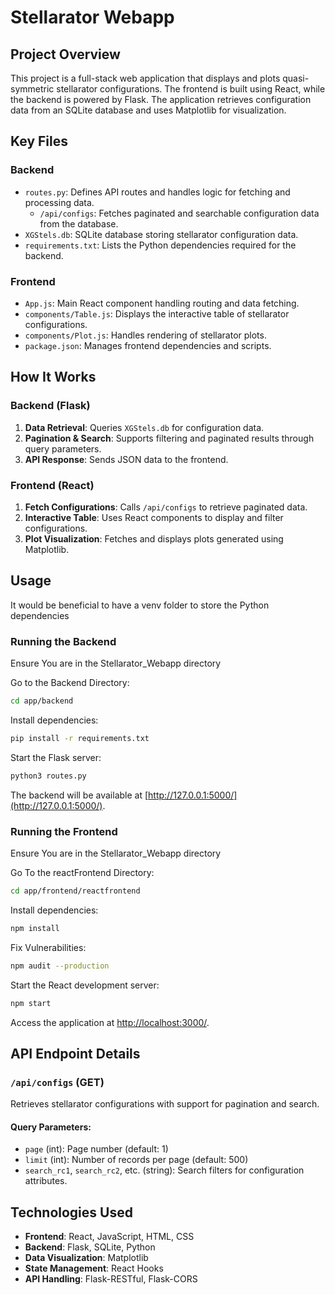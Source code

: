 # Stellarator Webapp

## Project Overview

This project is a full-stack web application that displays and plots quasi-symmetric stellarator configurations. The frontend is built using React, while the backend is powered by Flask. The application retrieves configuration data from an SQLite database and uses Matplotlib for visualization.

## Key Files

### Backend

- `routes.py`: Defines API routes and handles logic for fetching and processing data.
  - `/api/configs`: Fetches paginated and searchable configuration data from the database.
- `XGStels.db`: SQLite database storing stellarator configuration data.
- `requirements.txt`: Lists the Python dependencies required for the backend.

### Frontend

- `App.js`: Main React component handling routing and data fetching.
- `components/Table.js`: Displays the interactive table of stellarator configurations.
- `components/Plot.js`: Handles rendering of stellarator plots.
- `package.json`: Manages frontend dependencies and scripts.

## How It Works

### Backend (Flask)

1. **Data Retrieval**: Queries `XGStels.db` for configuration data.
2. **Pagination & Search**: Supports filtering and paginated results through query parameters.
3. **API Response**: Sends JSON data to the frontend.

### Frontend (React)

1. **Fetch Configurations**: Calls `/api/configs` to retrieve paginated data.
2. **Interactive Table**: Uses React components to display and filter configurations.
3. **Plot Visualization**: Fetches and displays plots generated using Matplotlib.

## Usage

It would be beneficial to have a venv folder to store the Python dependencies

### Running the Backend
Ensure You are in the Stellarator_Webapp directory

Go to the Backend Directory:

```sh
cd app/backend
```

Install dependencies:

```sh
pip install -r requirements.txt
```

Start the Flask server:

```sh
python3 routes.py
```

The backend will be available at [http://127.0.0.1:5000/](http://127.0.0.1:5000/).

### Running the Frontend
Ensure You are in the Stellarator_Webapp directory

Go To the reactFrontend Directory:
```sh
cd app/frontend/reactfrontend
```


Install dependencies:

```sh
npm install
```

Fix Vulnerabilities:
```sh
npm audit --production
```

Start the React development server:

```sh
npm start
```

Access the application at [http://localhost:3000/](http://localhost:3000/).

## API Endpoint Details

### `/api/configs` (GET)

Retrieves stellarator configurations with support for pagination and search.

#### Query Parameters:

- `page` (int): Page number (default: 1)
- `limit` (int): Number of records per page (default: 500)
- `search_rc1`, `search_rc2`, etc. (string): Search filters for configuration attributes.

## Technologies Used

- **Frontend**: React, JavaScript, HTML, CSS
- **Backend**: Flask, SQLite, Python
- **Data Visualization**: Matplotlib
- **State Management**: React Hooks
- **API Handling**: Flask-RESTful, Flask-CORS
```